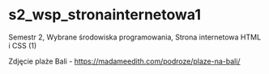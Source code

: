 # s2_wsp_stronainternetowa1
Semestr 2, Wybrane środowiska programowania, Strona internetowa HTML i CSS (1)

Zdjęcie plaże Bali - https://madameedith.com/podroze/plaze-na-bali/
